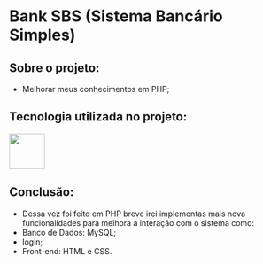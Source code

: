 # Bank SBS (Sistema Bancário Simples)
## Sobre o projeto:
- Melhorar meus conhecimentos em PHP;
## Tecnologia utilizada no projeto:
<img width ="64px" head= "64px" src="https://cdn.jsdelivr.net/gh/devicons/devicon/icons/php/php-original.svg" />

## Conclusão:
- Dessa vez foi feito em PHP breve irei implementas mais nova funcionalidades para melhora a interação com o sistema como:
- Banco de Dados: MySQL;
- login;
- Front-end: HTML e CSS.
